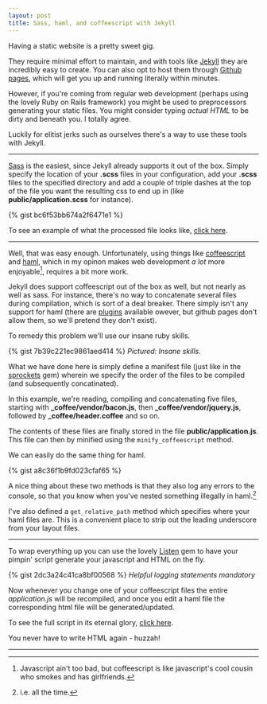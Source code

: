 ```yaml
---
layout: post
title: Sass, haml, and coffeescript with Jekyll
---
```


Having a static website is a pretty sweet gig.

They require minimal effort to maintain, and with tools like [Jekyll](http://jekyllrb.com) they are incredibly easy to create. You can also opt to host them through [Github pages](https://pages.github.com), which will get you up and running literally within minutes.

However, if you're coming from regular web development (perhaps using the lovely Ruby on Rails framework) you might be used to preprocessors generating your static files. You might consider typing *actual HTML* to be dirty and beneath you. I totally agree.

Luckily for elitist jerks such as ourselves there's a way to use these tools with Jekyll. 

---

[Sass](https://sass-lang.org) is the easiest, since Jekyll already supports it out of the box. Simply specify the location of your **.scss** files in your configuration, add your **.scss** files to the specified directory and add a couple of triple dashes at the top of the file you want the resulting css to end up in (like **public/application.scss** for instance).

{% gist bc6f53bb674a2f6471e1 %}

To see an example of what the processed file looks like, [click here](/public/application.css).

---

Well, that was easy enough. Unfortunately, using things like [coffeescript](http://coffeescript.org) and [haml](http://haml.info), which in my opinon makes web development *a lot* more enjoyable[^1], requires a bit more work.

Jekyll does support coffeescript out of the box as well, but not nearly as well as sass. For instance, there's no way to concatenate several files during compilation, which is sort of a deal breaker. There simply isn't any support for haml (there are [plugins](https://github.com/samvincent/jekyll-haml) available owever, but github pages don't allow them, so we'll pretend they don't exist).

To remedy this problem we'll use our insane ruby skills.

{% gist 7b39c221ec9861aed414 %}
*Pictured: Insane skills.*

What we have done here is simply define a manifest file (just like in the [sprockets](https://github.com/sstephenson/sprockets) gem) wherein we specify the order of the files to be compiled (and subsequently concatinated).

In this example, we're reading, compiling and concatenating five files, starting with **_coffee/vendor/bacon.js**, then **_coffee/vendor/jquery.js**, followed by **_coffee/header.coffee** and so on.

The contents of these files are finally stored in the file **public/application.js**. This file can then by minified using the `minify_coffeescript` method.

We can easily do the same thing for haml.

{% gist a8c36f1b9fd023cfaf65 %}

A nice thing about these two methods is that they also log any errors to the console, so that you know when you've nested something illegally in haml.[^2]

I've also defined a `get_relative_path` method which specifies where your haml files are. This is a convenient place to strip out the leading underscore from your layout files.

---

To wrap everything up you can use the lovely [Listen](https://github.com/guard/listen) gem to have your pimpin' script generate your javascript and HTML on the fly.

{% gist 2dc3a24c41ca8bf00568 %}
*Helpful logging statements mandatory*

Now whenever you change one of your coffeescript files the entire *application.js* will be recompiled, and once you edit a haml file the corresponding html file will be generated/updated.

To see the full script in its eternal glory, [click here](https://gist.github.com/nicohvi/82b227685a955f115f05).

You never have to write HTML again - huzzah!

---
[^1]: Javascript ain't too bad, but coffeescript is like javascript's cool cousin who smokes and has girlfriends.
[^2]: i.e. all the time.
